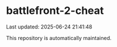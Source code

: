 # battlefront-2-cheat

Last updated: 2025-06-24 21:41:48

This repository is automatically maintained.
